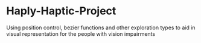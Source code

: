 # Haply-Haptic-Project
Using position control, bezier functions and other exploration types to aid in visual representation for the people with vision impairments

